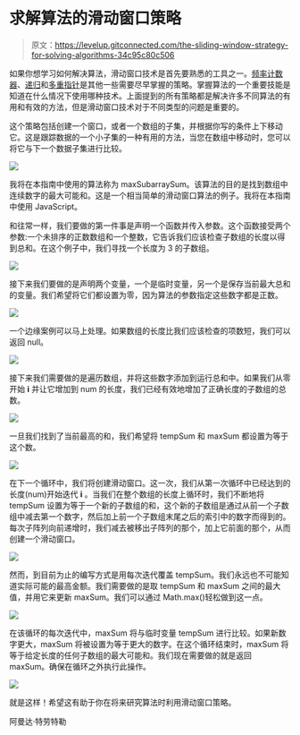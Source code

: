 # 求解算法的滑动窗口策略

> 原文：<https://levelup.gitconnected.com/the-sliding-window-strategy-for-solving-algorithms-34c95c80c506>

如果你想学习如何解决算法，滑动窗口技术是首先要熟悉的工具之一。[频率计数器](/how-to-solve-an-anagram-algorithm-using-a-frequency-counter-5bb1f0b817ef?source=friends_link&sk=ba35bb0ca601145b6f7e7dc5803eaed3)、[递归](/solving-a-palindrome-algorithm-using-recursion-f228ac816bcd?source=friends_link&sk=662a97867a517a187deccf4697f054d2)和[多重指针](/using-the-multiple-pointers-strategy-to-solve-algorithms-b90a98f854db?source=friends_link&sk=269d62783f47e3cc37af28503c9c3a6d)是其他一些需要尽早掌握的策略。掌握算法的一个重要技能是知道在什么情况下使用哪种技术。上面提到的所有策略都是解决许多不同算法的有用和有效的方法，但是滑动窗口技术对于不同类型的问题是重要的。

这个策略包括创建一个窗口，或者一个数组的子集，并根据你写的条件上下移动它。这是跟踪数据的一个小子集的一种有用的方法，当您在数组中移动时，您可以将它与下一个数据子集进行比较。

![](img/4131aae7d0523f8045e1759e79d9ca6a.png)

我将在本指南中使用的算法称为 maxSubarraySum。该算法的目的是找到数组中连续数字的最大可能和。这是一个相当简单的滑动窗口算法的例子。我将在本指南中使用 JavaScript。

和往常一样，我们要做的第一件事是声明一个函数并传入参数。这个函数接受两个参数:一个未排序的正数数组和一个整数，它告诉我们应该检查子数组的长度以得到总和。在这个例子中，我们寻找一个长度为 3 的子数组。

![](img/af06c77c8c6f38b3437330090cd141ec.png)

接下来我们要做的是声明两个变量，一个是临时变量，另一个是保存当前最大总和的变量。我们希望将它们都设置为零，因为算法的参数指定这些数字都是正数。

![](img/197359dc9a12e68a6d03d9e066e46c7c.png)

一个边缘案例可以马上处理。如果数组的长度比我们应该检查的项数短，我们可以返回 null。

![](img/877aa0923ab98b734e9e3a2bbb356507.png)

接下来我们需要做的是遍历数组，并将这些数字添加到运行总和中。如果我们从零开始 **i** 并让它增加到 num 的长度，我们已经有效地增加了正确长度的子数组的总数。

![](img/4e153e7620badb40463a697a98860ce1.png)

一旦我们找到了当前最高的和，我们希望将 tempSum 和 maxSum 都设置为等于这个数。

![](img/bcb8ca6135fec76d868b977f6fd88e87.png)

在下一个循环中，我们将创建滑动窗口。这一次，我们从第一次循环中已经达到的长度(num)开始迭代 **i** 。当我们在整个数组的长度上循环时，我们不断地将 tempSum 设置为等于一个新的子数组的和，这个新的子数组是通过从前一个子数组中减去第一个数字，然后加上前一个子数组末尾之后的索引中的数字而得到的。每次子阵列向前递增时，我们减去被移出子阵列的那个，加上它前面的那个，从而创建一个滑动窗口。

![](img/c2d9ec904419134156fc31ac1bd44763.png)

然而，到目前为止的编写方式是用每次迭代覆盖 tempSum。我们永远也不可能知道实际可能的最高金额。我们需要做的是取 tempSum 和 maxSum 之间的最大值，并用它来更新 maxSum。我们可以通过 Math.max()轻松做到这一点。

![](img/dcb9fdbd1f3a5c141b80eb628bb1742c.png)

在该循环的每次迭代中，maxSum 将与临时变量 tempSum 进行比较。如果新数字更大，maxSum 将被设置为等于更大的数字。在这个循环结束时，maxSum 将等于给定长度的任何子数组的最大可能和。我们现在需要做的就是返回 maxSum。确保在循环之外执行此操作。

![](img/97b50ef8cd5139708df39319675720e2.png)

就是这样！希望这有助于你在将来研究算法时利用滑动窗口策略。

阿曼达·特劳特勒